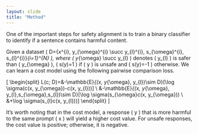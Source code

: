 ```yaml
---
layout: slide
title: "Method"
---
```


One of the important steps for safety alignment is to train a binary classifier to identify if a sentence contains harmful content.


Given a dataset \( D=\{x^{i}, y_{\omega}^{i} \succ y_{l}^{i}, s_{\omega}^{i}, s_{l}^{i}\}_{i=1}^{N} \), where \( y_{\omega} \succ y_{l} \) denotes \( y_{l} \) is safer than \( y_{\omega} \), \( s(y)=1 \) if \( y \) is unsafe and \( s(y)=-1 \) otherwise. We can learn a cost model using the following pairwise comparison loss.

\[
\begin{split}
L(c; D)=&-\mathbb{E}_{(x, y_{\omega}, y_{l})\sim D}[\log \sigma(c(x, y_{\omega})-c(x, y_{l}))] \\
&-\mathbb{E}_{(x, y_{\omega}, y_{l},s_{\omega},s_{l})\sim D}[\log \sigma(s_{\omega}c(x, y_{\omega})) \\
&+\log \sigma(s_{l}c(x, y_{l}))] 
\end{split}
\]

It’s worth noting that in the cost model, a response \( y \) that is more harmful to the same prompt \( x \) will yield a higher cost value. For unsafe responses, the cost value is positive; otherwise, it is negative.
